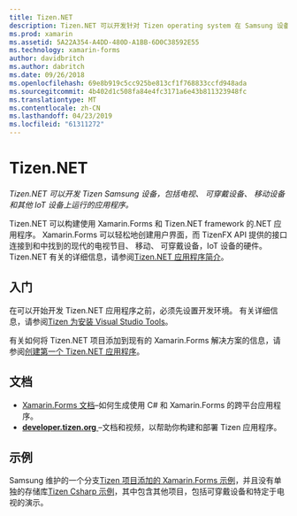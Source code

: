 ```yaml
---
title: Tizen.NET
description: Tizen.NET 可以开发针对 Tizen operating system 在 Samsung 设备，包括电视、 可穿戴设备、 移动设备和其他 IoT 设备运行的应用程序。
ms.prod: xamarin
ms.assetid: 5A22A354-A4DD-480D-A1BB-6D0C38592E55
ms.technology: xamarin-forms
author: davidbritch
ms.author: dabritch
ms.date: 09/26/2018
ms.openlocfilehash: 69e8b919c5cc925be813cf1f768833ccfd948ada
ms.sourcegitcommit: 4b402d1c508fa84e4fc3171a6e43b811323948fc
ms.translationtype: MT
ms.contentlocale: zh-CN
ms.lasthandoff: 04/23/2019
ms.locfileid: "61311272"
---
```

# <a name="tizen-net"></a>Tizen.NET

_Tizen.NET 可以开发 Tizen Samsung 设备，包括电视、 可穿戴设备、 移动设备和其他 IoT 设备上运行的应用程序。_

Tizen.NET 可以构建使用 Xamarin.Forms 和 Tizen.NET framework 的.NET 应用程序。 Xamarin.Forms 可以轻松地创建用户界面，而 TizenFX API 提供的接口连接到和中找到的现代的电视节目、 移动、 可穿戴设备，IoT 设备的硬件。 Tizen.NET 有关的详细信息，请参阅[Tizen.NET 应用程序简介](https://developer.tizen.org/development/training/.net-application)。

## <a name="get-started"></a>入门

在可以开始开发 Tizen.NET 应用程序之前，必须先设置开发环境。 有关详细信息，请参阅[Tizen 为安装 Visual Studio Tools](https://developer.tizen.org/development/visual-studio-tools-tizen/installing-visual-studio-tools-tizen)。

有关如何将 Tizen.NET 项目添加到现有的 Xamarin.Forms 解决方案的信息，请参阅[创建第一个 Tizen.NET 应用程序](https://developer.tizen.org/development/training/.net-application/creating-your-first-tizen-.net-application)。

## <a name="documentation"></a>文档

- [Xamarin.Forms 文档](~/xamarin-forms/index.yml)&ndash;如何生成使用 C# 和 Xamarin.Forms 的跨平台应用程序。
- [**developer.tizen.org** ](https://developer.tizen.org/development) &ndash;文档和视频，以帮助你构建和部署 Tizen 应用程序。

## <a name="samples"></a>示例

Samsung 维护的一个分支[Tizen 项目添加的 Xamarin.Forms 示例](https://github.com/Samsung/xamarin-forms-samples)，并且没有单独的存储库[Tizen Csharp 示例](https://github.com/Samsung/Tizen-CSharp-Samples)，其中包含其他项目，包括可穿戴设备和特定于电视的演示。
